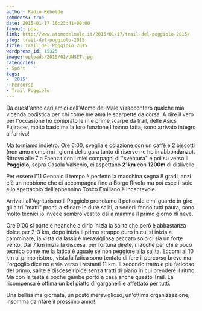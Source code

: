 ```yaml
---
author: Radio Rebelde
comments: true
date: 2015-01-17 16:23:41+00:00
layout: post
link: http://www.atomodelmale.it/2015/01/17/trail-del-poggiolo-2015/
slug: trail-del-poggiolo-2015
title: Trail del Poggiolo 2015
wordpress_id: 15325
image: uploads/2015/01/UNSET.jpg
categories:
- Sport
tags:
- '2015'
- Percorso
- Trail Poggiolo
---
```


Da quest'anno cari amici dell'Atomo del Male vi racconterò qualche mia vicenda podistica per chi come me ama le scarpette da corsa.
A dire il vero per l'occasione ho comprato le mie prime scarpe da trail, delle Asics Fujiracer, molto basic ma la loro funzione l'hanno fatta, sono arrivato integro all'arrivo!

Ma torniamo indietro. Ore 6:00, sveglia e colazione con un caffè e 2 biscotti (non amo riempirmi i giorni della gara tanto di riserve ne ho in abbondanza). Ritrovo alle 7 a Faenza con i miei compagni di "sventura" e poi su verso il **Poggiolo**, sopra Casola Valsenio, ci aspettano **21km** con **1200m** di dislivello.

Per essere l'11 Gennaio il tempo è perfetto la macchina segna 8 gradi, anzi c'è un nebbione che ci accompagna fino a Borgo Rivola ma poi esce il sole e lo spettacolo dell'appennino Tosco Emiliano è incantevole.

Arrivati all'Agriturismo il Poggiolo prendiamo il pettorale e mi guardo in giro gli altri "matti" pronti a sfidare le dure saliti, a vederli fanno tutti paura, sono molto tecnici io invece sembro vestito dalla mamma il primo giorno di neve.

Ore 9:00 si parte e neanche a dirlo inizia la salita che però è abbastanza dolce per 2-3 km, dopo inizia il primo strappo duro in cui si inizia a camminare, la vista da lassù è meravigliosa peccato solo ci sia un forte vento. Dai 7 km inizia la discesa, per fortuna direte, macchè per chi è poco tecnico come me la fatica è uguale se non peggiore alla salita. Eccomi ai 10 km al primo ristoro, vista la fatica sono tentato di fare il percorso breve ma l'orgoglio dice no e via verso i restanti 11 km. Il secondo tratto è più faticoso del primo, salite e discese ripide senza tratti di piano in cui prendere il ritmo. Ma con la testa e poche gambe porto a casa anche questo Trail. La ricompensa è ottima un bel piatto di garganelli e affettato per tutti.

Una bellissima giornata, un posto meraviglioso, un'ottima organizzazione; insomma da rifare il prossimo anno!
